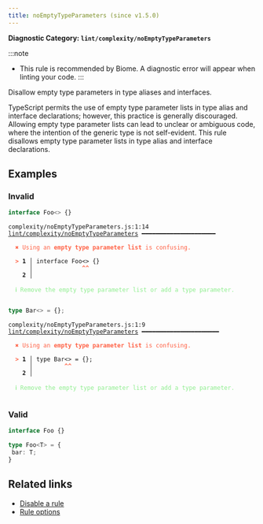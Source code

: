 ```yaml
---
title: noEmptyTypeParameters (since v1.5.0)
---
```


**Diagnostic Category: `lint/complexity/noEmptyTypeParameters`**

:::note
- This rule is recommended by Biome. A diagnostic error will appear when linting your code.
:::

Disallow empty type parameters in type aliases and interfaces.

TypeScript permits the use of empty type parameter lists in type alias and interface declarations; however, this practice is generally discouraged.
Allowing empty type parameter lists can lead to unclear or ambiguous code, where the intention of the generic type is not self-evident.
This rule disallows empty type parameter lists in type alias and interface declarations.

## Examples

### Invalid

```ts
interface Foo<> {}
```

<pre class="language-text"><code class="language-text">complexity/noEmptyTypeParameters.js:1:14 <a href="https://biomejs.dev/linter/rules/no-empty-type-parameters">lint/complexity/noEmptyTypeParameters</a> ━━━━━━━━━━━━━━━━━━━━━

<strong><span style="color: Tomato;">  </span></strong><strong><span style="color: Tomato;">✖</span></strong> <span style="color: Tomato;">Using an </span><span style="color: Tomato;"><strong>empty type parameter list</strong></span><span style="color: Tomato;"> is confusing.</span>
  
<strong><span style="color: Tomato;">  </span></strong><strong><span style="color: Tomato;">&gt;</span></strong> <strong>1 │ </strong>interface Foo&lt;&gt; {}
   <strong>   │ </strong>             <strong><span style="color: Tomato;">^</span></strong><strong><span style="color: Tomato;">^</span></strong>
    <strong>2 │ </strong>
  
<strong><span style="color: lightgreen;">  </span></strong><strong><span style="color: lightgreen;">ℹ</span></strong> <span style="color: lightgreen;">Remove the empty type parameter list or add a type parameter.</span>
  
</code></pre>

```ts
type Bar<> = {};
```

<pre class="language-text"><code class="language-text">complexity/noEmptyTypeParameters.js:1:9 <a href="https://biomejs.dev/linter/rules/no-empty-type-parameters">lint/complexity/noEmptyTypeParameters</a> ━━━━━━━━━━━━━━━━━━━━━━

<strong><span style="color: Tomato;">  </span></strong><strong><span style="color: Tomato;">✖</span></strong> <span style="color: Tomato;">Using an </span><span style="color: Tomato;"><strong>empty type parameter list</strong></span><span style="color: Tomato;"> is confusing.</span>
  
<strong><span style="color: Tomato;">  </span></strong><strong><span style="color: Tomato;">&gt;</span></strong> <strong>1 │ </strong>type Bar&lt;&gt; = {};
   <strong>   │ </strong>        <strong><span style="color: Tomato;">^</span></strong><strong><span style="color: Tomato;">^</span></strong>
    <strong>2 │ </strong>
  
<strong><span style="color: lightgreen;">  </span></strong><strong><span style="color: lightgreen;">ℹ</span></strong> <span style="color: lightgreen;">Remove the empty type parameter list or add a type parameter.</span>
  
</code></pre>

### Valid

```ts
interface Foo {}
```

```ts
type Foo<T> = {
 bar: T;
}
```

## Related links

- [Disable a rule](/linter/#disable-a-lint-rule)
- [Rule options](/linter/#rule-options)
